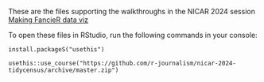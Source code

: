 
These are the files supporting the walkthroughs in the NICAR 2024 session [Making FancieR data viz](https://nicar.r-journalism.com/2024/)

To open these files in RStudio, run the following commands in your console:

```
install.packageS("usethis")

usethis::use_course("https://github.com/r-journalism/nicar-2024-tidycensus/archive/master.zip")
```
